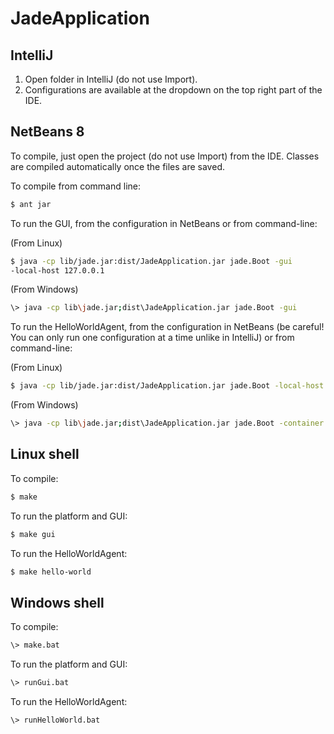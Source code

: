 # JadeApplication

## IntelliJ

1. Open folder in IntelliJ (do not use Import).
2. Configurations are available at the dropdown on the top right part of the IDE.

## NetBeans 8

To compile, just open the project (do not use Import) from the IDE.
Classes are compiled automatically once the files are saved.

To compile from command line:

```bash
$ ant jar
```

To run the GUI, from the configuration in NetBeans or from command-line:

(From Linux)
```bash
$ java -cp lib/jade.jar:dist/JadeApplication.jar jade.Boot -gui
-local-host 127.0.0.1
```

(From Windows)
```bash
\> java -cp lib\jade.jar;dist\JadeApplication.jar jade.Boot -gui
```

To run the HelloWorldAgent, from the configuration in NetBeans (be
careful! You can only run one configuration at a time unlike in
IntelliJ) or from command-line:

(From Linux)
```bash
$ java -cp lib/jade.jar:dist/JadeApplication.jar jade.Boot -local-host 127.0.0.1 -container HelloTio:org.upc.edu.Behaviours.HelloWorldAgent\("Que","pasa","tio"\)
```

(From Windows)
```bash
\> java -cp lib\jade.jar;dist\JadeApplication.jar jade.Boot -container HelloTio:org.upc.edu.Behaviours.HelloWorldAgent("Que","pasa","tio")
```

## Linux shell

To compile:

```bash
$ make
```

To run the platform and GUI:

```bash
$ make gui
```

To run the HelloWorldAgent:

```bash
$ make hello-world
```

## Windows shell

To compile:

```bash
\> make.bat
```

To run the platform and GUI:

```bash
\> runGui.bat
```

To run the HelloWorldAgent:

```bash
\> runHelloWorld.bat
```

